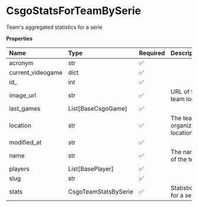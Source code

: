 # CsgoStatsForTeamBySerie

Team's aggregated statistics for a serie

**Properties**

| Name              | Type                 | Required | Description                      |
| :---------------- | :------------------- | :------- | :------------------------------- |
| acronym           | str                  | ✅       |                                  |
| current_videogame | dict                 | ✅       |                                  |
| id\_              | int                  | ✅       |                                  |
| image_url         | str                  | ✅       | URL of the team logo             |
| last_games        | List[BaseCsgoGame]   | ✅       |                                  |
| location          | str                  | ✅       | The team's organization location |
| modified_at       | str                  | ✅       |                                  |
| name              | str                  | ✅       | The name of the team.            |
| players           | List[BasePlayer]     | ✅       |                                  |
| slug              | str                  | ✅       |                                  |
| stats             | CsgoTeamStatsBySerie | ✅       | Statistics for a serie           |

<!-- This file was generated by liblab | https://liblab.com/ -->
